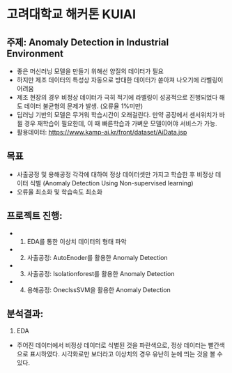 # 고려대학교 해커톤 KUIAI

## 주제: Anomaly Detection in Industrial Environment
 - 좋은 머신러닝 모델을 만들기 위해선 양질의 데이터가 필요
 - 하지만 제조 데이터의 특성상 자동으로 방대한 데이터가 쏟아져 나오기에 라벨링이 어려움
 - 제조 현장의 경우 비정상 데이터가 극히 적기에 라벨링이 성공적으로 진행되었다 해도 데이터 불균형의 문제가 발생. (오류율 1%미만)
 - 딥러닝 기반의 모델은 무거워 학습시간이 오래걸린다. 만약 공장에서 센서위치가 바뀔 경우 재학습이 필요한데, 이 때 빠른학습과 가벼운 모델이어야 서비스가 가능.
 - 활용데이터: https://www.kamp-ai.kr/front/dataset/AiData.jsp
 
## 목표
 - 사출공정 및 용해공정 각각에 대하여 정상 데이터셋만 가지고 학습한 후 비정상 데이터 식별 (Anomaly Detection Using Non-supervised learning)
 - 오류율 최소화 및 학습속도 최소화

## 프로젝트 진행:
 - 1. EDA를 통한 이상치 데이터의 형태 파악
 - 2. 사출공정: AutoEnoder를 활용한 Anomaly Detection
 - 3. 사출공정: Isolationforest를 활용한 Anomaly Detection
 - 4. 용해공정: OneclssSVM을 활용한 Anomaly Detection
 
## 분석결과:
 1. EDA
  - 주어진 데이터에서 비정상 데이터로 식별된 것을 파란색으로, 정상 데이터는 빨간색으로 표시하였다. 시각화로만 보더라고 이상치의 경우 유난히 눈에 띄는 것을 볼 수 있다.
  
 
